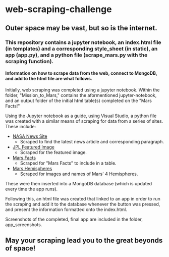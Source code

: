 # web-scraping-challenge

## Outer space may be vast, but so is the internet.

### This repository contains a jupyter notebook, an index.html file (in templates) and a corresponding style_sheet (in static), an app (app.py), and a python file (scrape_mars.py with the scraping function). 

#### Information on how to scrape data from the web, connect to MongoDB, and add to the html file are what follows. 

Initially, web scraping was completed using a jupyter notebook. Within the folder, "Mission_to_Mars," contains the aformentioned jupyter-notebook, and an output folder of the initial html table(s) completed on the "Mars Facts!"

Using the Jupyter notebook as a guide, using Visual Studio, a python file was created with a similar means of scraping for data from a series of sites. These include: 
* [NASA News Site](https://mars.nasa.gov/news/?page=0&per_page=40&order=publish_date+desc%2Ccreated_at+desc&search=&category=19%2C165%2C184%2C204&blank_scope=Latest)
  * Scraped to find the latest news article and corresponding paragraph.
* [JPL Featured Image](https://data-class-jpl-space.s3.amazonaws.com/JPL_Space/index.html)
  * Scraped for the featured image.
* [Mars Facts](https://space-facts.com/mars/)
  * Scraped for "Mars Facts" to include in a table.
* [Mars Hemispheres](https://astrogeology.usgs.gov/search/results?q=hemisphere+enhanced&k1=target&v1=Mars)
  * Scraped for images and names of Mars' 4 Hemispheres.
 
These were then inserted into a MongoDB database (which is updated every time the app runs).

Following this, an html file was created that linked to an app in order to run the scraping and add it to the database whenever the button was pressed, and present the information formatted onto the index.html. 

Screenshots of the completed, final app are included in the folder, app_screenshots. 

## May your scraping lead you to the great beyonds of space!

